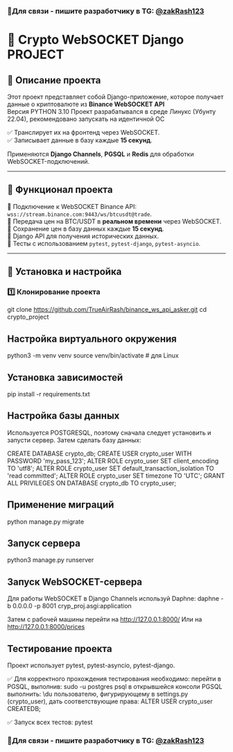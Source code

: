 ### 👋Для связи - пишите разработчику в TG: [@zakRash123](https://t.me/zakRash123) 

# 🚀 Crypto WebSOCKET Django PROJECT

## 📖 Описание проекта

Этот проект представляет собой Django-приложение, которое получает данные о криптовалюте из **Binance WebSOCKET API**  
Версия PYTHON 3.10
Проект разрабатывался в среде Линукс (Убунту 22.04), рекомендовано  запускать на идентичной ОС

✅ Транслирует их на фронтенд через WebSOCKET.  
✅ Записывает данные в базу каждые **15 секунд**.  

Применяются **Django Channels**, **PGSQL** и **Redis** для обработки WebSOCKET-подключений.

---

## 🎯 Функционал проекта

🔹 Подключение к WebSOCKET Binance API: `wss://stream.binance.com:9443/ws/btcusdt@trade`.  
🔹 Передача цен на BTC/USDT в **реальном времени** через WebSOCKET.  
🔹 Сохранение цен в базу данных каждые **15 секунд**.  
🔹 Django API для получения исторических данных.  
🔹 Тесты с использованием `pytest`, `pytest-django`, `pytest-asyncio`.  

---

## 📌 Установка и настройка

### 1️⃣ Клонирование проекта

git clone https://github.com/TrueAirRash/binance_ws_api_asker.git
cd crypto_project

## Настройка виртуального окружения
python3 -m venv venv
source venv/bin/activate  # для Linux

## Установка зависимостей
pip install -r requirements.txt

## Настройка базы данных
Используется POSTGRESQL, поэтому сначала следует установить и запусти сервер. Затем сделать базу данных:

CREATE DATABASE crypto_db;
CREATE USER crypto_user WITH PASSWORD 'my_pass_123';
ALTER ROLE crypto_user SET client_encoding TO 'utf8';
ALTER ROLE crypto_user SET default_transaction_isolation TO 'read committed';
ALTER ROLE crypto_user SET timezone TO 'UTC';
GRANT ALL PRIVILEGES ON DATABASE crypto_db TO crypto_user;


## Применение миграций
python manage.py migrate

## Запуск сервера
python3 manage.py runserver

## Запуск WebSOCKET-сервера
Для работы WebSOCKET в Django Channels используй Daphne:
daphne -b 0.0.0.0 -p 8001 cryp_proj.asgi:application

Затем с рабочей машины перейти на http://127.0.0.1:8000/
Или на http://127.0.0.1:8000/prices



## Тестирование проекта
Проект использует pytest, pytest-asyncio, pytest-django.

✅ Для корректного прохождения тестирования необходимо:
перейти в PGSQL, выполнив:  sudo -u postgres psql
в открывшейся консоли PGSQL выполнить: \du
пользователю, фигурирующему в  settings.py (crypto_user), дать соответствующие права: ALTER USER crypto_user CREATEDB;

✅ Запуск всех тестов:
pytest

### 👋Для связи - пишите разработчику в TG: [@zakRash123](https://t.me/zakRash123) 


